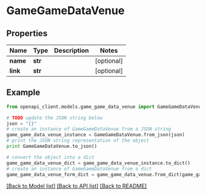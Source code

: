 # GameGameDataVenue


## Properties

Name | Type | Description | Notes
------------ | ------------- | ------------- | -------------
**name** | **str** |  | [optional] 
**link** | **str** |  | [optional] 

## Example

```python
from openapi_client.models.game_game_data_venue import GameGameDataVenue

# TODO update the JSON string below
json = "{}"
# create an instance of GameGameDataVenue from a JSON string
game_game_data_venue_instance = GameGameDataVenue.from_json(json)
# print the JSON string representation of the object
print GameGameDataVenue.to_json()

# convert the object into a dict
game_game_data_venue_dict = game_game_data_venue_instance.to_dict()
# create an instance of GameGameDataVenue from a dict
game_game_data_venue_form_dict = game_game_data_venue.from_dict(game_game_data_venue_dict)
```
[[Back to Model list]](../README.md#documentation-for-models) [[Back to API list]](../README.md#documentation-for-api-endpoints) [[Back to README]](../README.md)


